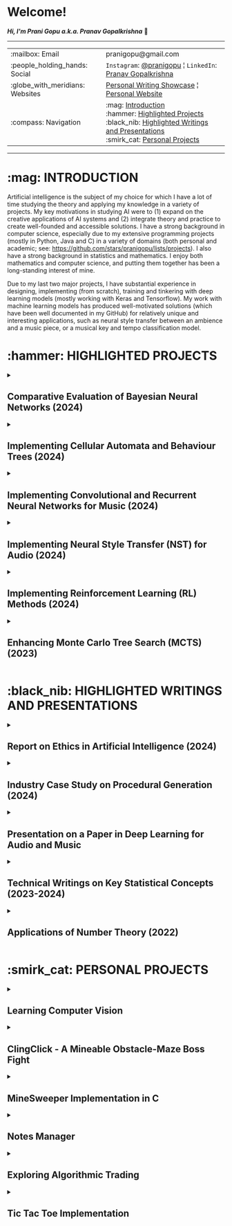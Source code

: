 <h1>Welcome!</h1>

**_Hi, I'm Prani Gopu a.k.a. Pranav Gopalkrishna_** 👋

---
<table>
<tr>
<td>:mailbox: Email</td>
<td>pranigopu@gmail.com</td>
</tr>
<tr>
<td>:people_holding_hands: Social</td>
<td><code>Instagram</code>: <a href="https://www.instagram.com/pranigopu/">@pranigopu</a> ¦ <code>LinkedIn</code>: <a href="https://www.linkedin.com/in/pranav-gopalkrishna-3a8a37166/">Pranav Gopalkrishna</a></td>
</tr>
<tr>
<td>:globe_with_meridians: Websites</td>
<td><a href="https://pranigopu.wordpress.com/">Personal Writing Showcase</a> ¦ <a href="https://pranigopu.github.io/">Personal Website</a></td>
</tr>
<tr>
<td>:compass: Navigation</td>
<td>:mag: <a href="#introduction">Introduction</a> <br> :hammer: <a href="#highlighted-projects">Highlighted Projects</a> <br> :black_nib: <a href="#highlighted-writings">Highlighted Writings and Presentations</a> <br> :smirk_cat: <a href="#personal-projects">Personal Projects</a></td>
</tr>
</table>

---

<h1 id="introduction">:mag: INTRODUCTION</h1>

Artificial intelligence is the subject of my choice for which I have a lot of time studying the theory and applying my knowledge in a variety of projects. My key motivations in studying AI were to (1) expand on the creative applications of AI systems and (2) integrate theory and practice to create well-founded and accessible solutions.
I have a strong background in computer science, especially due to my extensive programming projects (mostly in Python, Java and C) in a variety of domains (both personal and academic; see: https://github.com/stars/pranigopu/lists/projects). I also have a strong background in statistics and mathematics. I enjoy both mathematics and computer science, and putting them together has been a long-standing interest of mine.

Due to my last two major projects, I have substantial experience in designing, implementing (from scratch), training and tinkering with deep learning models (mostly working with Keras and Tensorflow). My work with machine learning models has produced well-motivated solutions (which have been well documented in my GitHub) for relatively unique and interesting applications, such as neural style transfer between an ambience and a music piece, or a musical key and tempo classification model.
 
<h1 id="highlighted-projects">:hammer: HIGHLIGHTED PROJECTS</h1>
<details>
  <summary><h2>Comparative Evaluation of Bayesian Neural Networks (2024)</h2></summary>
  
  <h3>Overview</h3>
  <p>
    <i>Master's Thesis</i><br>
    This project aims to investigate the practical application of Bayesian inference in neural networks, comparing different methods of uncertainty quantification. The research culminated in an evaluation of Bayesian Neural Networks (BNNs) across multiple scenarios.
  </p>
  <h3>Goals</h3>
  <ol>
    <li>Establish a link between Bayesian inference theory and its application in BNNs.</li>
    <li>Evaluate and compare the uncertainty quantification methods in various BNN models.</li>
  </ol>
  <h3>Technologies Used</h3>
  <p>Python using Jupyter Notebook</p>
  <h3>Keywords</h3>
  <p><code>bayesian inference</code>, <code>bayesian neural network</code>, <code>uncertainty quantification</code></p>

  <p><a href="https://github.com/pranigopu/masters-project" target="_blank"><b>See GitHub repository >></b></a></p>
</details>
<details>
  <summary><h2>Implementing Cellular Automata and Behaviour Trees (2024)</h2></summary>
  
  <h3>Overview</h3>
  <p>
    In this project, cellular automata were used to procedurally generate “coral reef” terrains, while behavior trees were implemented to govern interactions between two agents: the player and an attacking mermaid. This project involved both AI and procedural content generation, particularly in game development.
  </p>
  <h3>Goals</h3>
  <ol>
    <li>Design cellular automata for generating complex, dynamic terrain.</li>
    <li>Implement behavior trees to manage agent actions (player and enemy).</li>
  </ol>
  <h3>Technologies Used</h3>
  <p>C# using Unity Game Engine</p>
  <h3>Keywords</h3>
  <p><code>unity</code>, <code>procedural content generation</code>, <code>behaviour tree</code></p>
  <h3>Grade</h3>
  <p>89%</p>
  
  <p>
    <a href="https://github.com/pranigopu/diver-vs-mermaid" target="_blank"><b>See GitHub repository >></b></a> |
    <a href="https://www.youtube.com/watch?v=sJMKtEH5r3g" target="_blank"><b>See video presentation >></b></a>
  </p>
</details>
<details>
  <summary><h2>Implementing Convolutional and Recurrent Neural Networks for Music (2024)</h2></summary>
  <h3>Overview</h3>
  <p>
    This project involved building models to recognize musical keys and tempos using deep learning methods like convolutional neural networks (CNN) and bidirectional recurrent neural networks (RNN). The models were trained on a dataset of musical pieces, with a focus on performance optimization.
  </p>
  <h3>Goals</h3>
  <ol>
    <li>Develop models for musical key and tempo recognition.</li>
    <li>Train the models using deep learning techniques (CNN and RNN).</li>
  </ol>
  <h3>Technologies Used</h3>
  <p>Python using Jupyter Notebook</p>
  <h3>Keywords</h3>
  <p><code>convolutional neural network</code>, <code>bidirectional recurrent neural network</code>, <code>music recognition</code></p>
  <h3>Grade</h3>
  <p>60%</p>
  
  <p><a href="https://github.com/pranigopu/key--tempo-deepLearning" target="_blank"><b>See GitHub repository >></b></a></p>
</details>
<details>
  <summary><h2>Implementing Neural Style Transfer (NST) for Audio (2024)</h2></summary>
  <h3>Overview</h3>
  <p>
    This project focused on implementing Neural Style Transfer (NST) to apply the style of an ambient soundscape to a musical piece. The implementation explored the potential of applying NST techniques in audio, as opposed to traditional visual applications.
  </p>
  <h3>Goals</h3>
  <ol>
    <li>Implement NST for transferring the style of an ambient sound to a musical track.</li>
    <li>Test and present the effectiveness of NST in audio domains.</li>
  </ol>
  <h3>Technologies Used</h3>
  <p>Python using Google Colab</p>
  <h3>Keywords</h3>
  <p><code>neural style transfer</code>, <code>audio processing</code></p>
  <h3>Grade</h3>
  <p>57%</p>
  
  <p><a href="https://github.com/pranigopu/ambience-to-music-neuralStyleTransfer" target="_blank"><b>See GitHub repository >></b></a></p>
</details>
<details>
  <summary><h2>Implementing Reinforcement Learning (RL) Methods (2024)</h2></summary>
  <h3>Overview</h3>
  <p>
    This project implemented reinforcement learning methods to navigate a grid-based obstacle course. Both model-free and model-based RL approaches were compared, with deep learning incorporated to enhance learning performance.
  </p>
  <h3>Goals</h3>
  <ol>
    <li>Test and compare various RL techniques (model-free and model-based).</li>
    <li>Implement a deep learning-based RL agent for grid navigation.</li>
  </ol>
  <h3>Technologies Used</h3>
  <p>Python</p>
  <h3>Keywords</h3>
  <p><code>reinforcement learning</code>, <code>model-free</code>, <code>deep learning</code></p>
  <h3>Grade</h3>
  <p>96%</p>
  
  <p>
    <a href="https://github.com/nocommentcode/ecs7002_assignment_2" target="_blank"><b>See GitHub team repository >></b></a> |
    <a href="https://github.com/pranigopu/frozenLake" target="_blank"><b>See personal repository >></b></a> |
    <a href="https://github.com/pranigopu/frozenLake/blob/main/report/finalReport.pdf" target="_blank"><b>See report >></b></a>
  </p>
</details>
<details>
  <summary><h2>Enhancing Monte Carlo Tree Search (MCTS) (2023)</h2></summary>
  <h3>Overview</h3>
  <p>
    This project focused on enhancing an AI agent's performance using basic Monte Carlo Tree Search (MCTS) in the card game "Sushi Go!" The goal was to test improvements in MCTS efficiency and decision-making.
  </p>
  <h3>Goals</h3>
  <ol>
    <li>Enhance an AI agent's gameplay using MCTS in a card game environment.</li>
    <li>Explore the effectiveness of bandit methods in MCTS.</li>
  </ol>
  <h3>Technologies Used</h3>
  <p>Java</p>
  <h3>Keywords</h3>
  <p><code>monte carlo tree search</code>, <code>bandit methods</code></p>
  <h3>Grade</h3>
  <p>94%</p>
  
  <p>
    <a href="https://github.com/grahaminn/AIinGames-Assignment1" target="_blank"><b>See GitHub team repository >></b></a> |
    <a href="https://github.com/pranigopu/artificialIntelligence-in-games/blob/main/assignment1/REPORT.pdf" target="_blank"><b>See report >></b></a>
  </p>
</details>
<h1 id="highlighted-writings">:black_nib: HIGHLIGHTED WRITINGS AND PRESENTATIONS</h1>
<details>
  <summary><h2>Report on Ethics in Artificial Intelligence (2024)</h2></summary>
  <h3>Overview</h3>
  <p>
    This report discusses the ethical and regulatory concerns surrounding transparency, explainability, and accountability in AI systems, providing a proposed framework for addressing these issues in industrial applications of AI.
  </p>
  <h3>Goals</h3>
  <ol>
    <li>Examine current AI frameworks for transparency and accountability.</li>
    <li>Present a case study and propose improvements to existing TEA methods in AI systems.</li>
  </ol>
  <h3>Keywords</h3>
  <p><code>ai in industry</code>, <code>ethical framework</code>, <code>regulatory framework</code></p>
  
  <p><a href="https://github.com/pranigopu/ethics--regulation--law-for-intelligentSystems/blob/main/finalCoursework/SUBMISSION.pdf" target="_blank"><b>See in GitHub >></b></a></p>
</details>
<details>
  <summary><h2>Industry Case Study on Procedural Generation (2024)</h2></summary>
  <h3>Overview</h3>
  <p>
    This case study focuses on the procedural generation techniques used in the game "Unexplored," with an emphasis on cyclic dungeon generation. The study examines how these methods can be applied in various game development contexts to enhance replayability and depth.
  </p>
  <h3>Goals</h3>
  <ol>
    <li>Study the procedural generation methods in "Unexplored."</li>
    <li>Analyze the cyclic dungeon generation algorithm for future applications.</li>
  </ol>
  <h3>Keywords</h3>
  <p><code>cyclic dungeon generation</code>, <code>unexplored</code>, <code>procedural content generation</code></p>
  
  <p><a href="https://github.com/pranigopu/interactiveAgents--proceduralGeneration/blob/main/caseStudy/SUBMISSION.pdf" target="_blank"><b>See in GitHub >></b></a></p>
</details>
<details>
  <summary><h2>Presentation on a Paper in Deep Learning for Audio and Music</h2></summary>
  <h3>Overview</h3>
  <p>
    This presentation summarizes the key findings of the paper "Piano Skills Assessment" by Paritosh Parmar, Jaiden Reddy, and Brendan Morris, which discusses the application of deep learning techniques for assessing piano skills in students.
  </p>
  <h3>Goals</h3>
  <ol>
    <li>Highlight the essential contributions of the paper to the field of music education.</li>
    <li>Discuss the implications of automated skills assessment using deep learning.</li>
  </ol>
  <h3>Keywords</h3>
  <p><code>automated skills assessment</code>, <code>multimodal skills assessment</code></p>
  
  <p><a href="https://github.com/pranigopu/deepLearning-for-audio--music/tree/main/paperPresentation" target="_blank"><b>See in GitHub >></b></a></p>
</details>
<details>
  <summary><h2>Technical Writings on Key Statistical Concepts (2023-2024)</h2></summary>
  <h3>Overview</h3>
  <p>
    This series of writings presents a rigorous overview of fundamental statistical concepts, aimed at enhancing understanding and application in data science and research contexts. Each writing delves into probability theory, statistical estimation, and hypothesis testing.
  </p>
  <h3>Goals</h3>
  <ol>
    <li>Provide a comprehensive understanding of key statistical concepts.</li>
    <li>Illustrate practical applications of these concepts in various fields.</li>
  </ol>
  <h3>Keywords</h3>
  <p><code>probability theory</code>, <code>statistical estimation</code>, <code>hypothesis testing</code></p>
  
  <p><a href="https://pranigopu.github.io/statistics/" target="_blank"><b>See in personal website >></b></a></p>
</details>
<details>
  <summary><h2>Applications of Number Theory (2022)</h2></summary>
  <h3>Overview</h3>
  <p>
    This work explores various real-world applications of number theory, including its relevance in cryptography, pseudorandom number generation, and coding theory. The goal is to demonstrate the practical significance of number theory in technology and security.
  </p>
  <h3>Goals</h3>
  <ol>
    <li>Explain the fundamental concepts of number theory.</li>
    <li>Illustrate the applications of number theory in modern computing and security.</li>
  </ol>
  <h3>Keywords</h3>
  <p><code>number theory</code>, <code>pseudorandom number generation</code>, <code>cryptography</code>, <code>coding-decoding</code></p>
  
  <p><a href="https://github.com/pranigopu/mathematics/tree/main/numberTheory/applicationsOfNumberTheory" target="_blank"><b>See in GitHub >></b></a></p>
</details>
<h1 id="personal-projects">:smirk_cat: PERSONAL PROJECTS</h1>
<details>
  <summary><h2>Learning Computer Vision</h2></summary>
  <h3>Overview</h3>
  <p>
    This project focuses on learning the fundamentals of image and video processing, alongside implementing deep learning models for classification tasks. The aim is to develop a comprehensive understanding of computer vision techniques and applications.
  </p>
  <h3>Goals</h3>
  <ol>
    <li>Understand the principles of image and video processing.</li>
    <li>Implement deep learning models to classify images and videos.</li>
  </ol>
  <h3>Technologies Used</h3>
  <p>Python</p>
  <h3>Keywords</h3>
  <p><code>image processing</code>, <code>video processing</code>, <code>computer vision</code>, <code>deep learning</code></p>
  
  <p><a href="https://github.com/pranigopu/computerVision" target="_blank"><b>See GitHub repository >></b></a></p>
</details>
<details>
  <summary><h2>ClingClick - A Mineable Obstacle-Maze Boss Fight</h2></summary>
  <h3>Overview</h3>
  <p>
    This project involves creating a game featuring a boss fight against a pathfinding NPC within a mineable maze environment. The focus is on developing engaging gameplay mechanics and dynamic enemy behaviors.
  </p>
  <h3>Goals</h3>
  <ol>
    <li>Design a boss fight mechanism within a mineable maze.</li>
    <li>Implement A-star pathfinding for NPC navigation.</li>
  </ol>
  <h3>Technologies Used</h3>
  <p>C</p>
  <h3>Keywords</h3>
  <p><code>a-star pathfinding</code>, <code>mineable environment</code>, <code>inventory management</code></p>
  
  <p><a href="https://github.com/pranigopu/clingClick" target="_blank"><b>See GitHub repository >></b></a></p>
</details>
<details>
  <summary><h2>MineSweeper Implementation in C</h2></summary>
  <h3>Overview</h3>
  <p>
    This project involves the implementation of the classic MineSweeper game in C, using a terminal-based interface. The goal is to recreate the gameplay experience while adhering to original game mechanics.
  </p>
  <h3>Goals</h3>
  <ol>
    <li>Recreate the MineSweeper game mechanics in C.</li>
    <li>Develop a user-friendly terminal interface for gameplay.</li>
  </ol>
  <h3>Technologies Used</h3>
  <p>C</p>
  <h3>Keywords</h3>
  <p><code>minesweeper</code>, <code>terminal-based interface</code></p>
  
  <p><a href="https://github.com/pranigopu/mineSweeper" target="_blank"><b>See GitHub repository >></b></a></p>
</details>
<details>
  <summary><h2>Notes Manager</h2></summary>
  <h3>Overview</h3>
  <p>
    This project involves creating a simple program for managing notes, particularly aimed at enhancing the efficiency of study note organization and retrieval.
  </p>
  <h3>Goals</h3>
  <ol>
    <li>Create a user-friendly interface for note management.</li>
    <li>Implement features for adding, editing, and deleting notes.</li>
  </ol>
  <h3>Technologies Used</h3>
  <p>Java</p>
  <h3>Keywords</h3>
  <p><code>file and directory management</code></p>
</details>
<details>
  <summary><h2>Exploring Algorithmic Trading</h2></summary>
  <h3>Overview</h3>
  <p>
    This project explores the fundamentals of algorithmic trading, focusing on the implementation of API calls and batch requests to interact with financial data.
  </p>
  <h3>Goals</h3>
  <ol>
    <li>Learn key concepts behind algorithmic trading.</li>
    <li>Implement API calls to retrieve and analyze trading data.</li>
  </ol>
  <h3>Technologies Used</h3>
  <p>Python</p>
  <h3>Keywords</h3>
  <p><code>api calls</code>, <code>point and batch requests</code></p>
  
  <p><a href="https://github.com/pranigopu/algorithmicTrading" target="_blank"><b>See GitHub repository >></b></a></p>
  <h3>Note</h3>
  <p>So far, I have only learned key concepts behind algorithmic trading and dealing with API requests and responses for data.</p>
</details>
<details>
  <summary><h2>Tic Tac Toe Implementation</h2></summary>
  <h3>Overview</h3>
  <p>
    This project involves implementing the classic Tic Tac Toe game with options for single-player against an AI opponent and multiplayer modes. The goal is to provide an engaging gameplay experience.
  </p>
  <h3>Goals</h3>
  <ol>
    <li>Implement game mechanics for Tic Tac Toe.</li>
    <li>Develop an AI opponent using basic strategies to challenge the player.</li>
  </ol>
  <h3>Technologies Used</h3>
  <p>C</p>
  <h3>Keywords</h3>
  <p><code>tic tac toe</code>, <code>ai opponent</code></p>
  
  <p><a href="https://github.com/pranigopu/ticTacToe" target="_blank"><b>See GitHub repository >></b></a></p>
  <h3>Note</h3>
  <p>The "AI opponent" is a relatively basic algorithm designed to try to stump the player using a few simple strategies.</p>
</details>
<!---
pranigopu/pranigopu is a ✨ special ✨ repository because its `README.md` (this file) appears on your GitHub profile.
You can click the Preview link to take a look at your changes.
--->
